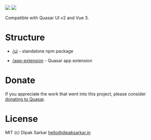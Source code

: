 <img src="https://img.shields.io/npm/v/quasar-ui-qhtmlbuilder.svg?label=quasar-ui-qhtmlbuilder">
<img src="https://img.shields.io/npm/v/quasar-app-extension-qhtmlbuilder.svg?label=quasar-app-extension-qhtmlbuilder">

Compatible with Quasar UI v2 and Vue 3.

# Structure
* [/ui](ui) - standalone npm package

* [/app-extension](app-extension) - Quasar app extension


# Donate
If you appreciate the work that went into this project, please consider [donating to Quasar](https://donate.quasar.dev).

# License
MIT (c) Dipak Sarkar <hello@dipaksarkar.in>
